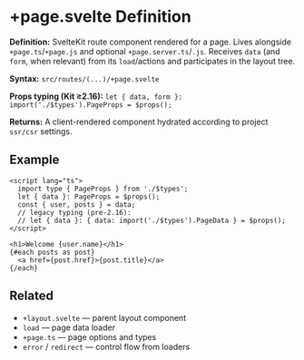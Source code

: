 # +page.svelte Definition

**Definition:** SvelteKit route component rendered for a page. Lives
alongside `+page.ts`/`+page.js` and optional `+page.server.ts`/`.js`.
Receives `data` (and `form`, when relevant) from its `load`/actions
and participates in the layout tree.

**Syntax:** `src/routes/(...)/+page.svelte`

**Props typing (Kit ≥2.16):**
`let { data, form }: import('./$types').PageProps = $props();`

**Returns:** A client-rendered component hydrated according to project
`ssr/csr` settings.

## Example

```svelte
<script lang="ts">
  import type { PageProps } from './$types';
  let { data }: PageProps = $props();
  const { user, posts } = data;
  // legacy typing (pre-2.16):
  // let { data }: { data: import('./$types').PageData } = $props();
</script>

<h1>Welcome {user.name}</h1>
{#each posts as post}
  <a href={post.href}>{post.title}</a>
{/each}
```

## Related

- `+layout.svelte` — parent layout component
- `load` — page data loader
- `+page.ts` — page options and types
- `error` / `redirect` — control flow from loaders
